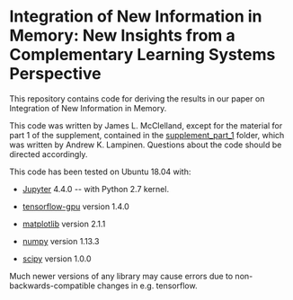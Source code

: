 # Integration of New Information in Memory: New Insights from a Complementary Learning Systems Perspective

This repository contains code for deriving the results in our paper on Integration of New Information in Memory.

This code was written by James L. McClelland, except for the material for part 1 of the supplement, contained in the [supplement_part_1](supplement_part_1/) folder, which was written by Andrew K. Lampinen. Questions about the code should be directed accordingly.

This code has been tested on Ubuntu 18.04 with:

- [Jupyter](https://jupyter.org/) 4.4.0
-- with Python 2.7 kernel.

- [tensorflow-gpu](https://www.tensorflow.org/) version 1.4.0
- [matplotlib](https://matplotlib.org/) version 2.1.1
- [numpy](https://numpy.org/) version 1.13.3
- [scipy](https://scipy.org/) version 1.0.0

Much newer versions of any library may cause errors due to non-backwards-compatible changes in e.g. tensorflow.


